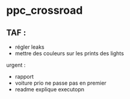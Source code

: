 # ppc_crossroad
## TAF :
* régler leaks
* mettre des couleurs sur les prints des lights

urgent :
* rapport 
* voiture prio ne passe pas en premier
* readme explique executopn